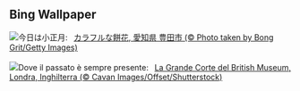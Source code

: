 ## Bing Wallpaper
![](https://www.bing.com/th?id=OHR.Mochibana2025_JA-JP8291657654_UHD.jpg&w=1000)今日は小正月:&nbsp;&ensp;[カラフルな餅花, 愛知県 豊田市 (© Photo taken by Bong Grit/Getty Images)](https://www.bing.com/th?id=OHR.Mochibana2025_JA-JP8291657654_UHD.jpg)
<br><br/>
![](https://www.bing.com/th?id=OHR.MuseumCourt_IT-IT0217909528_UHD.jpg&w=1000)Dove il passato è sempre presente:&nbsp;&ensp;[La Grande Corte del British Museum, Londra, Inghilterra (© Cavan Images/Offset/Shutterstock)](https://www.bing.com/th?id=OHR.MuseumCourt_IT-IT0217909528_UHD.jpg)
<br><br/>
